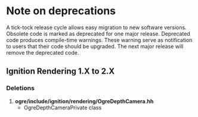 # Note on deprecations
A tick-tock release cycle allows easy migration to new software versions.
Obsolete code is marked as deprecated for one major release.
Deprecated code produces compile-time warnings. These warning serve as
notification to users that their code should be upgraded. The next major
release will remove the deprecated code.

## Ignition Rendering 1.X to 2.X

### Deletions

1. **ogre/include/ignition/rendering/OgreDepthCamera.hh**
    + OgreDepthCameraPrivate class

